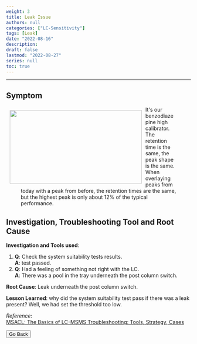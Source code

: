 ```yaml
---
weight: 3
title: Leak Issue
authors: null
categories: ["LC-Sensitivity"]
tags: [Leak]
date: "2022-08-16"
description:  
draft: false
lastmod: "2022-08-27"
series: null
toc: true
---
```




<!--more-->
---

## Symptom
<div class = "row">
<img width ="360" height= "200" src = "/docs/images/Screenshot 2022-08-24 071956.png" style ="float: left" HSPACE="10" VSPACE="10"/>  
<figure>It's our benzodiazepine high calibrator.  The retention time is the same, the peak shape is the same.  When overlaying peaks from today with a peak from before, the retention times are the same, but the highest peak is only about 12% of the typical performance.</figure> 
</div>

## Investigation, Troubleshooting Tool and Root Cause

<b>Investigation and Tools used</b>:   
1) <b>Q</b>: Check the system suitability tests results.  
<b>A</b>: test passed.  
2) <b>Q</b>: Had a feeling of something not right with the LC.  
<b>A</b>: There was a pool in the tray underneath the post column switch.

<b>Root Cause</b>: Leak underneath the post column switch.

<b>Lesson Learned</b>: why did the system suitability test pass if there was a leak present? Well, we had set the threshold too low.  




*Reference*:  
[MSACL: The Basics of LC-MSMS Troubleshooting: Tools, Strategy, Cases](https://www.msacl.org/index.php?header=Learning_Center&tab=Video_Library&subtab=Search_Video_Library)  

<button class="button" onclick="history.back()">Go Back</button>
